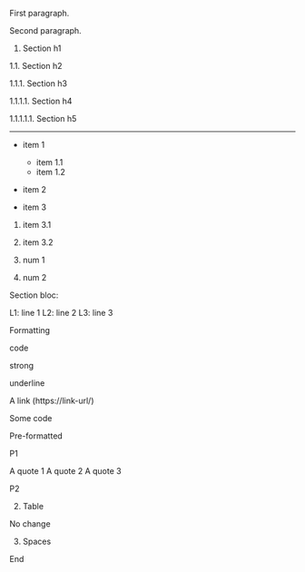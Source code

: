 
First paragraph.

Second paragraph.

1. Section h1

1.1. Section h2

1.1.1. Section h3

1.1.1.1. Section h4

1.1.1.1.1. Section h5

---------------------------------------------------------


  - item 1

      - item 1.1
      - item 1.2
  - item 2
  - item 3

  1)  item 3.1
  2)  item 3.2

  1)  num 1
  2)  num 2


Section bloc:

L1: line 1 L2: line 2 L3: line 3

Formatting

code

strong

underline

A link (https://link-url/)

  Some code

  Pre-formatted

P1
  
A quote 1 A quote 2 A quote 3

P2

2. Table

No change

3. Spaces


End

